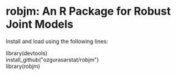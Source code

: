 # robjm: An R Package for Robust Joint Models

Install and load using the following lines:

library(devtools)  
install_github("ozgurasarstat/robjm")  
library(robjm)  